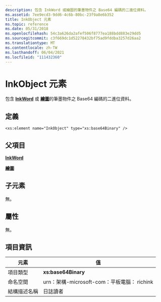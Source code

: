 ```yaml
---
description: 包含 InkWord 或繪圖的筆墨物件之 Base64 編碼的二進位資料。
ms.assetid: 7ee9ecd3-9dd6-4c6b-80bc-23f9a8e6b352
title: InkObject 元素
ms.topic: reference
ms.date: 05/31/2018
ms.openlocfilehash: 54c3a626da2afef506f8777ea188bdd883e29dd5
ms.sourcegitcommit: c3f669dc1d52278432bf75ad9fddba3257d26aa2
ms.translationtype: MT
ms.contentlocale: zh-TW
ms.lasthandoff: 06/04/2021
ms.locfileid: "111432360"
---
```

# <a name="inkobject-element"></a>InkObject 元素

包含 [**InkWord**](inkword-element.md) 或 [**繪圖**](drawing-element.md)的筆墨物件之 Base64 編碼的二進位資料。

## <a name="definition"></a>定義

``` syntax
<xs:element name="InkObject" type="xs:base64Binary" />
```

## <a name="parent-elements"></a>父項目

[**InkWord**](inkword-element.md)

[**繪圖**](drawing-element.md)

## <a name="child-elements"></a>子元素

無。

## <a name="attributes"></a>屬性

無。

## <a name="element-information"></a>項目資訊



|  元素     | 值                                                     |
|--------------|--------------------------------------------|
| 項目類型 | **xs:base64Binary**                        |
| 命名空間    | urn：架構-microsoft-com：平板電腦： richink |
| 結構描述名稱  | 日誌讀者                             |



 

 

 




